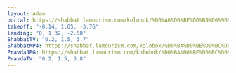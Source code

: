 ```yaml
---
layout: Adam
portal: https://shabbat.lamourism.com/kolobok/%D0%A6%D0%BE%D0%B9%D0%96%D0%AB%D0%92/%D0%9F%D1%83%D1%82%D0%B8%D0%BD%D0%92%D0%9E%D0%A0/scene.gltf
takeoff: "-0.14, 1.65, -3.76"
landing: "0, 1.32, -2.58"
ShabbatTV: "0.2, 1.5, 3.7"
ShabbatMP4: https://shabbat.lamourism.com/kolobok/%D0%BA%D0%BE%D0%BC%D0%BD%D0%B0%D1%82%D0%B0.mp4
PravdaJPG: https://shabbat.lamourism.com/kolobok/%D0%BA%D0%BE%D0%BC%D0%BD%D0%B0%D1%82%D0%B0.jpg
PravdaTV: "0.2, 1.5, 3.8"
---
```

